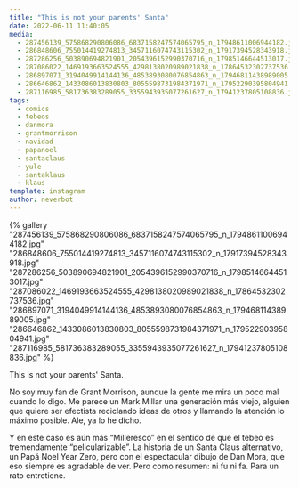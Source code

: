 ```yaml
---
title: "This is not your parents' Santa"
date: 2022-06-11 11:40:05
media: 
  - 287456139_575868290806086_6837158247574065795_n_17948611006944182.jpg
  - 286848606_755014419274813_3457116074743115302_n_17917394528343918.jpg
  - 287286256_503890694821901_2054396152990370716_n_17985146644513017.jpg
  - 287086022_1469193663524555_4298138020989021838_n_17864532302737536.jpg
  - 286897071_3194049914144136_4853893080076854863_n_17946811438989005.jpg
  - 286646862_1433086013830803_8055598731984371971_n_17952290395804941.jpg
  - 287116985_581736383289055_3355943935077261627_n_17941237805108836.jpg
tags: 
  - comics
  - tebeos
  - danmora
  - grantmorrison
  - navidad
  - papanoel
  - santaclaus
  - yule
  - santaklaus
  - klaus
template: instagram
author: neverbot
---
```


{% gallery "287456139_575868290806086_6837158247574065795_n_17948611006944182.jpg" "286848606_755014419274813_3457116074743115302_n_17917394528343918.jpg" "287286256_503890694821901_2054396152990370716_n_17985146644513017.jpg" "287086022_1469193663524555_4298138020989021838_n_17864532302737536.jpg" "286897071_3194049914144136_4853893080076854863_n_17946811438989005.jpg" "286646862_1433086013830803_8055598731984371971_n_17952290395804941.jpg" "287116985_581736383289055_3355943935077261627_n_17941237805108836.jpg" %}

This is not your parents' Santa.

No soy muy fan de Grant Morrison, aunque la gente me mira un poco mal cuando lo digo. Me parece un Mark Millar una generación más viejo, alguien que quiere ser efectista reciclando ideas de otros y llamando la atención lo máximo posible. Ale, ya lo he dicho.

Y en este caso es aún más “Milleresco” en el sentido de que el tebeo es tremendamente “pelicularizable”. La historia de un Santa Claus alternativo, un Papá Noel Year Zero, pero con el espectacular dibujo de Dan Mora, que eso siempre es agradable de ver. Pero como resumen: ni fu ni fa. Para un rato entretiene.
